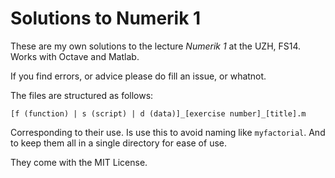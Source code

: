 # Solutions to Numerik 1

These are my own solutions to the lecture *Numerik 1* at the UZH, FS14. Works with Octave and Matlab.

If you find errors, or advice please do fill an issue, or whatnot.

The files are structured as follows:

    [f (function) | s (script) | d (data)]_[exercise number]_[title].m

Corresponding to their use. Is use this to avoid naming like `myfactorial`. And to keep them all in a single directory for ease of use.

They come with the MIT License.